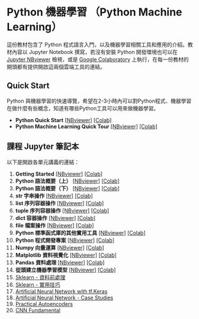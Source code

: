 # Python 機器學習 （Python Machine Learning）

這份教材包含了 Python 程式語言入門，以及機器學習相關工具和應用的介紹。教材內容以 Jupyter Notebook 撰寫，若沒有安裝 Python 開發環境也可以在 [Jupyter NBviewer](https://nbviewer.jupyter.org/) 檢視，或是 [Google Colaboratory](https://colab.research.google.com/notebooks/welcome.ipynb?hl=en) 上執行，在每一份教材的開頭都有提供開啟這兩個雲端工具的連結。

## Quick Start

Python 與機器學習的快速導覽，希望在2-3小時內可以對Python程式、機器學習在做什麼有些概念，知道有哪些Python工具可以用來做機器學習。
+ **Python Quick Start**
[[NBviewer]](https://nbviewer.jupyter.org/github/twMr7/Python-Machine-Learning/blob/master/QuickStart/Python_Quick_Start.ipynb)
[[Colab]](https://colab.research.google.com/github/twMr7/Python-Machine-Learning/blob/master/QuickStart/Python_Quick_Start.ipynb)
+ **Python Machine Learning Quick Tour**
[[NBviewer]](https://nbviewer.jupyter.org/github/twMr7/Python-Machine-Learning/blob/master/QuickStart/Python_Machine_Learning_Quick_Tour.ipynb)
[[Colab]](https://colab.research.google.com/github/twMr7/Python-Machine-Learning/blob/master/QuickStart/Python_Machine_Learning_Quick_Tour.ipynb)


## 課程 Jupyter 筆記本

以下是開啟各單元講義的連結：
1. **Getting Started**
[[NBviewer]](https://nbviewer.jupyter.org/github/twMr7/Python-Machine-Learning/blob/master/01-Getting_Started.ipynb)
[[Colab]](https://colab.research.google.com/github/twMr7/Python-Machine-Learning/blob/master/01-Getting_Started.ipynb)
2. **Python 語法概要（上）**
[[NBviewer]](https://nbviewer.jupyter.org/github/twMr7/Python-Machine-Learning/blob/master/02-Syntax_Overview_1.ipynb)
[[Colab]](https://colab.research.google.com/github/twMr7/Python-Machine-Learning/blob/master/02-Syntax_Overview_1.ipynb)
3. **Python 語法概要（下）**
[[NBviewer]](https://nbviewer.jupyter.org/github/twMr7/Python-Machine-Learning/blob/master/03-Syntax_Overview_2.ipynb)
[[Colab]](https://colab.research.google.com/github/twMr7/Python-Machine-Learning/blob/master/03-Syntax_Overview_2.ipynb)
4. **str 字串操作**
[[NBviewer]](https://nbviewer.jupyter.org/github/twMr7/Python-Machine-Learning/blob/master/04-String_Operations.ipynb)
[[Colab]](https://colab.research.google.com/github/twMr7/Python-Machine-Learning/blob/master/04-String_Operations.ipynb)
5. **list 序列容器操作**
[[NBviewer]](https://nbviewer.jupyter.org/github/twMr7/Python-Machine-Learning/blob/master/05-List_Operations.ipynb)
[[Colab]](https://colab.research.google.com/github/twMr7/Python-Machine-Learning/blob/master/05-List_Operations.ipynb)
6. **tuple 序列容器操作**
[[NBviewer]](https://nbviewer.jupyter.org/github/twMr7/Python-Machine-Learning/blob/master/06-Tuple_Operations.ipynb)
[[Colab]](https://colab.research.google.com/github/twMr7/Python-Machine-Learning/blob/master/06-Tuple_Operations.ipynb)
7. **dict 容器操作**
[[NBviewer]](https://nbviewer.jupyter.org/github/twMr7/Python-Machine-Learning/blob/master/07-Dict_Operations.ipynb)
[[Colab]](https://colab.research.google.com/github/twMr7/Python-Machine-Learning/blob/master/07-Dict_Operations.ipynb)
8. **file 檔案操作**
[[NBviewer]](https://nbviewer.jupyter.org/github/twMr7/Python-Machine-Learning/blob/master/08-File_Operations.ipynb)
[[Colab]](https://colab.research.google.com/github/twMr7/Python-Machine-Learning/blob/master/08-File_Operations.ipynb)
9. **Python 標準函式庫的其他實用工具**
[[NBviewer]](https://nbviewer.jupyter.org/github/twMr7/Python-Machine-Learning/blob/master/09-Other_Utilities.ipynb)
[[Colab]](https://colab.research.google.com/github/twMr7/Python-Machine-Learning/blob/master/09-Other_Utilities.ipynb)
10. **Python 程式開發專案**
[[NBviewer]](https://nbviewer.jupyter.org/github/twMr7/Python-Machine-Learning/blob/master/10-Coding_Project.ipynb)
[[Colab]](https://colab.research.google.com/github/twMr7/Python-Machine-Learning/blob/master/10-Coding_Project.ipynb)
11. **Numpy 向量運算**
[[NBviewer]](https://nbviewer.jupyter.org/github/twMr7/Python-Machine-Learning/blob/master/11-Numpy_Vectorized_Computation.ipynb)
[[Colab]](https://colab.research.google.com/github/twMr7/Python-Machine-Learning/blob/master/11-Numpy_Vectorized_Computation.ipynb)
12. **Matplotlib 資料視覺化**
[[NBviewer]](https://nbviewer.jupyter.org/github/twMr7/Python-Machine-Learning/blob/master/12-Matplotlib_Data_Visualization.ipynb)
[[Colab]](https://colab.research.google.com/github/twMr7/Python-Machine-Learning/blob/master/12-Matplotlib_Data_Visualization.ipynb)
13. **Pandas 資料處理**
[[NBviewer]](https://nbviewer.jupyter.org/github/twMr7/Python-Machine-Learning/blob/master/13-Pandas_Data_Processing.ipynb)
[[Colab]](https://colab.research.google.com/github/twMr7/Python-Machine-Learning/blob/master/13-Pandas_Data_Processing.ipynb)
14. **從頭建立機器學習模型**
[[NBviewer]](https://nbviewer.jupyter.org/github/twMr7/Python-Machine-Learning/blob/master/14-Building_A_Machine_Learning_Model_from_Scratch.ipynb)
[[Colab]](https://colab.research.google.com/github/twMr7/Python-Machine-Learning/blob/master/14-Building_A_Machine_Learning_Model_from_Scratch.ipynb)
15. [Sklearn - 資料前處理](https://nbviewer.jupyter.org/github/twMr7/Python-Machine-Learning/blob/master/15-Sklearn_Data_Preprocessing.ipynb)
16. [Sklearn - 實用技巧](https://nbviewer.jupyter.org/github/twMr7/Python-Machine-Learning/blob/master/16-Sklearn_Best_Practice_Techniques.ipynb)
17. [Artificial Neural Network with tf.Keras](https://nbviewer.jupyter.org/github/twMr7/Python-Machine-Learning/blob/master/17-Artificial_Neural_Network_with_tf_Keras.ipynb)
18. [Artificial Neural Network - Case Studies](https://nbviewer.jupyter.org/github/twMr7/Python-Machine-Learning/blob/master/18-ANN_Case_Studies.ipynb)
19. [Practical Autoencoders](https://nbviewer.jupyter.org/github/twMr7/Python-Machine-Learning/blob/master/19-Practical_Autoencoders.ipynb)
20. [CNN Fundamental](https://nbviewer.jupyter.org/github/twMr7/Python-Machine-Learning/blob/master/20-CNN_Fundamental.ipynb)
